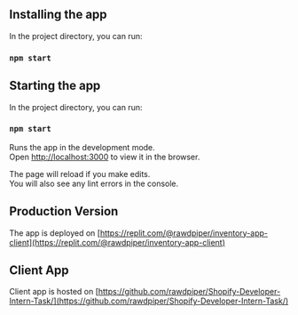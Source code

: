 ## Installing the app

In the project directory, you can run:

### `npm start`

## Starting the app

In the project directory, you can run:

### `npm start`

Runs the app in the development mode.\
Open [http://localhost:3000](http://localhost:3000) to view it in the browser.

The page will reload if you make edits.\
You will also see any lint errors in the console.

## Production Version

The app is deployed on [https://replit.com/@rawdpiper/inventory-app-client](https://replit.com/@rawdpiper/inventory-app-client)

## Client App

Client app is hosted on [https://github.com/rawdpiper/Shopify-Developer-Intern-Task/](https://github.com/rawdpiper/Shopify-Developer-Intern-Task/)
